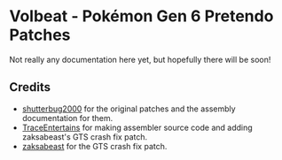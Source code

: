 # Volbeat - Pokémon Gen 6 Pretendo Patches

Not really any documentation here yet, but hopefully there will be soon!

## Credits
- [shutterbug2000](https://github.com/shutterbug2000) for the original patches and the assembly documentation for them.
- [TraceEntertains](https://github.com/TraceEntertains) for making assembler source code and adding zaksabeast's GTS crash fix patch.
- [zaksabeast](https://github.com/zaksabeast) for the GTS crash fix patch.